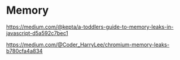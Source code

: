 # Memory

https://medium.com/@kepta/a-toddlers-guide-to-memory-leaks-in-javascript-d5a592c7bec1

https://medium.com/@Coder_HarryLee/chromium-memory-leaks-b780cfa4a834
